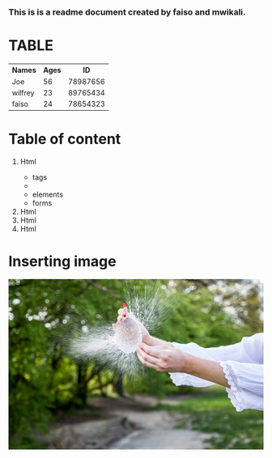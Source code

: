 
### This is is a readme document created by faiso and mwikali.

# TABLE

<table>
    <tr>
    <th>Names</th>
    <th>Ages</th>
    <th>ID</th>
    </tr>
     <tr>
    <td>Joe</td>
    <td>56</td>
    <td>78987656</td>
    </tr>
     <tr>
    <td>wilfrey</td>
    <td>23</td>
    <td>89765434</td>
    </tr>
     <tr>
    <td>faiso</td>
    <td>24</td>
    <td>78654323</td>
    </tr>
</table>



# Table of content
  <ol>
  <li>Html</li>
  <ul>
  <li>tags<li>
  <li>elements</li>
  <li>forms</li>
  </ul>
  <li>Html</li>
  <li>Html</li>
  <li>Html</li>
  </ol>

  # Inserting image

<img src="mage.jpeg">